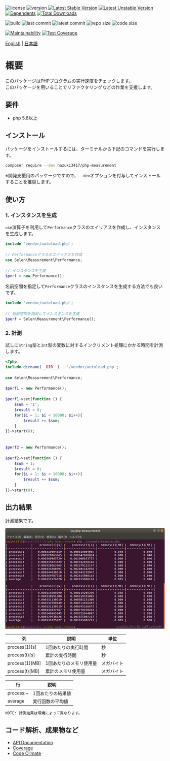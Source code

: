 ![license](https://img.shields.io/github/license/hazuki3417/php-measurement) ![version](https://img.shields.io/packagist/php-v/hazuki3417/php-measurement) [![Latest Stable Version](https://poser.pugx.org/hazuki3417/php-measurement/v)](//packagist.org/packages/hazuki3417/php-measurement) [![Latest Unstable Version](https://poser.pugx.org/hazuki3417/php-measurement/v/unstable)](//packagist.org/packages/hazuki3417/php-measurement) [![Dependents](https://poser.pugx.org/hazuki3417/php-measurement/dependents)](//packagist.org/packages/hazuki3417/php-measurement) [![Total Downloads](https://poser.pugx.org/hazuki3417/php-measurement/downloads)](//packagist.org/packages/hazuki3417/php-measurement) 

<!-- ![tag](https://img.shields.io/github/v/tag/hazuki3417/php-measurement)  -->
![build](https://img.shields.io/gitlab/pipeline/hazuki3417/php-measurement) ![last commit](https://img.shields.io/github/last-commit/hazuki3417/php-measurement) ![latest commit](https://img.shields.io/github/commits-since/hazuki3417/php-measurement/1.1.0) ![repo size](https://img.shields.io/github/repo-size/hazuki3417/php-measurement) ![code size](https://img.shields.io/github/languages/code-size/hazuki3417/php-measurement)

[![Maintainability](https://api.codeclimate.com/v1/badges/fc91d1a54ca4689fb4e3/maintainability)](https://codeclimate.com/github/hazuki3417/php-measurement/maintainability) [![Test Coverage](https://api.codeclimate.com/v1/badges/fc91d1a54ca4689fb4e3/test_coverage)](https://codeclimate.com/github/hazuki3417/php-measurement/test_coverage)

[English](README.md) | [日本語](README.ja.md)

# 概要

このパッケージはPHPプログラムの実行速度をチェックします。  
このパッケージを用いることでリファクタリングなどの作業を支援します。

## 要件
 - php 5.6以上
 

## インストール

パッケージをインストールするには、ターミナルから下記のコマンドを実行します。

```sh
composer require --dev hazuki3417/php-measurement
```

※開発支援用のパッケージですので、`--dev`オプションを付与してインストールすることを推奨します。


## 使い方

### 1. インスタンスを生成
`use`演算子を利用して`Performance`クラスのエイリアスを作成し、インスタンスを生成します。  

```php
include 'vendor/autoload.php';

// Performanceクラスのエイリアスを作成
use Selen\Measurement\Performance;

// インスタンスを生成
$perf = new Performance();

```

名前空間を指定して`Performance`クラスのインスタンスを生成する方法でも良いです。

```php
include 'vendor/autoload.php';

// 名前空間を指定してインスタンスを生成
$perf = Selen\Measurement\Performance();

```

### 2. 計測

試しに`String`型と`Int`型の変数に対するインクリメント処理にかかる時間を計測します。


```php
<?php
include dirname(__DIR__) . '/vendor/autoload.php';

use Selen\Measurement\Performance;

$perf1 = new Performance();

$perf1->set(function () {
    $sum = '1';
    $result = 0;
    for($i = 1; $i < 10000; $i++){
        $result += $sum;
    }
})->start(8);


$perf2 = new Performance();

$perf2->set(function () {
    $sum = 1;
    $result = 0;
    for($i = 1; $i < 10000; $i++){
        $result += $sum;
    }
})->start(8);

```


## 出力結果

計測結果です。

![performance](docs/images/performance.png)


|列|説明|単位|
|---|---|---|
|process(1)[s]|1回あたりの実行時間|秒|
|process(t)[s]|累計の実行時間|秒||
|process(1)[MB]|1回あたりのメモリ使用量|メガバイト|
|process(t)[MB]|累計のメモリ使用量|メガバイト|

|行|説明|
|---|---|
|process:~|1回あたりの結果値|
|average|実行回数の平均値|

```
NOTE: 計測結果は環境によって異なります。
```

## コード解析、成果物など

 - [API Documentation](https://php-measurement.s3-ap-northeast-1.amazonaws.com/phpdoc/index.html)
 - [Coverage](https://php-measurement.s3-ap-northeast-1.amazonaws.com/coverage/index.html)
 - [Code Climate](https://codeclimate.com/github/hazuki3417/php-measurement)


